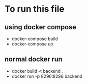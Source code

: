 # To run this file
## using docker compose
- docker-compose build
- docker-compose up

## normal docker run
- docker build -t backend .
- docker run -p 8296:8296 backend